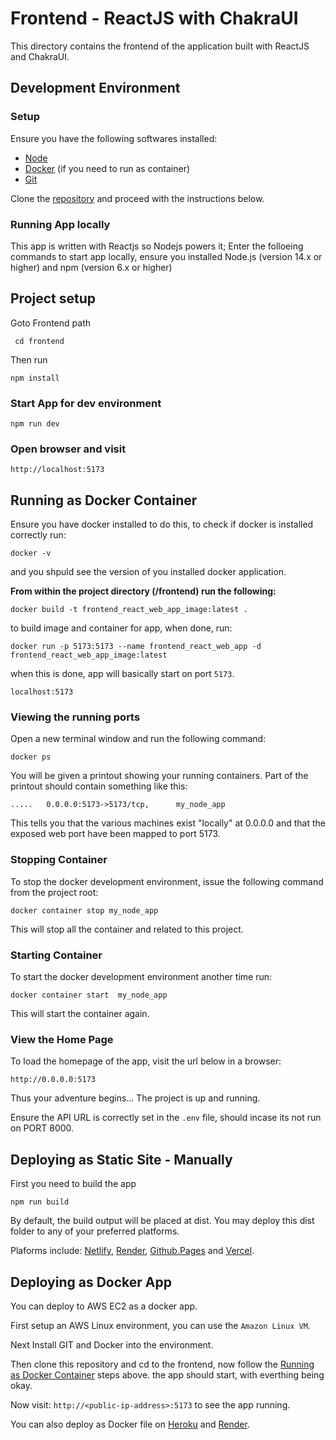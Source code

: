 # Frontend - ReactJS with ChakraUI

This directory contains the frontend of the application built with ReactJS and ChakraUI.

## Development Environment

### Setup

Ensure you have the following softwares installed:

- [Node](https://nodejs.org)
- [Docker](https://docs.docker.com/install/) (if you need to run as container)
- [Git](https://www.atlassian.com/git/tutorials/install-git)

Clone the [repository](https://github.com/sodiadrhain/dockerized-react-fast-api.git) and proceed with the instructions below.

### Running App locally

This app is written with Reactjs so Nodejs powers it; Enter the folloeing commands to start app locally, ensure you installed Node.js (version 14.x or higher) and npm (version 6.x or higher)

## Project setup

Goto Frontend path

```
 cd frontend
```

Then run 

```
npm install
```

### Start App for dev environment

```
npm run dev
```

### Open browser and visit

```
http://localhost:5173
```

## Running as Docker Container

Ensure you have docker installed to do this, to check if docker is installed correctly run:

```
docker -v
```

and you shpuld see the version of you installed docker application.

**From within the project directory (/frontend) run the following:**

```
docker build -t frontend_react_web_app_image:latest .
```

to build image and container for app, when done, run:

```
docker run -p 5173:5173 --name frontend_react_web_app -d frontend_react_web_app_image:latest
```

when this is done, app will basically start on port `5173`.

```
localhost:5173
```

### Viewing the running ports

Open a new terminal window and run the following command:

```
docker ps
```

You will be given a printout showing your running containers. Part of the printout should contain something like this:

```
.....   0.0.0.0:5173->5173/tcp,      my_node_app

```

This tells you that the various machines exist "locally" at 0.0.0.0 and that the exposed web port have been mapped to port 5173.

### Stopping Container

To stop the docker development environment, issue the following command from the project root:

```
docker container stop my_node_app
```

This will stop all the container and related to this project.

### Starting Container

To start the docker development environment another time run:

```
docker container start  my_node_app
```

This will start the container again.

### View the Home Page

To load the homepage of the app, visit the url below in a browser:

    http://0.0.0.0:5173

Thus your adventure begins... The project is up and running.

Ensure the API URL is correctly set in the `.env` file, should incase its not run on PORT 8000.


## Deploying as Static Site - Manually

First you need to build the app

```
npm run build
```

By default, the build output will be placed at dist. You may deploy this dist folder to any of your preferred platforms.

Plaforms include:  [Netlify](https://vitejs.dev/guide/static-deploy#netlify), [Render](https://vitejs.dev/guide/static-deploy#render), [Github.Pages](https://vitejs.dev/guide/static-deploy#github-pages) and [Vercel](https://vitejs.dev/guide/static-deploy#vercel).



## Deploying as Docker App

You can deploy to AWS EC2 as a docker app.

First setup an AWS Linux environment, you can use the `Amazon Linux VM`.

Next Install GIT and Docker into the environment. 

Then clone this repository and cd to the frontend, now follow the [Running as Docker Container](#running-as-docker-container) steps above. the app should start, with everthing being okay.

Now visit: `http://<public-ip-address>:5173` to see the app running.

You can also deploy as Docker file on [Heroku](https://devcenter.heroku.com/articles/container-registry-and-runtime) and [Render](https://docs.render.com/deploy-an-image).
